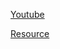 [Youtube](https://youtube.com/playlist?list=PLVRD5onwuyGDhzXRB3zjdhAByP4upIjQx&si=sdgUKRGBLG74NVwr)

[Resource](https://www.codewithajit.in/2021/07/react-native-news-app-resource-links.html)